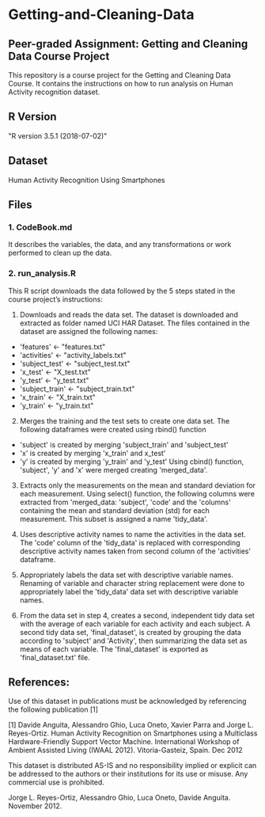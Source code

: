 # Getting-and-Cleaning-Data

## Peer-graded Assignment: Getting and Cleaning Data Course Project
This repository is a course project for the Getting and Cleaning Data Course. It contains the instructions on how to run analysis on Human Activity recognition dataset.

## R Version
"R version 3.5.1 (2018-07-02)"

## Dataset
Human Activity Recognition Using Smartphones

## Files
### 1.  CodeBook.md 
It describes the variables, the data, and any transformations or work performed to clean up the data.

### 2.  run_analysis.R 
This R script downloads the data followed by the 5 steps stated in the course project’s instructions:
1) Downloads and reads the data set.
The dataset is downloaded and extracted as folder named UCI HAR Dataset.  The files contained in the dataset are assigned the following names:
- 'features' <- "features.txt"
- 'activities' <- "activity_labels.txt"
- 'subject_test' <- "subject_test.txt"
- 'x_test' <- "X_test.txt"
- 'y_test' <- "y_test.txt"
- 'subject_train' <- "subject_train.txt"
- 'x_train' <- "X_train.txt"
- 'y_train' <- "y_train.txt"

2) Merges the training and the test sets to create one data set.
The following dataframes were created using rbind() function
- 'subject' is created by merging 'subject_train' and 'subject_test' 
- 'x' is created by merging 'x_train' and x_test' 
- 'y' is created by merging 'y_train' and 'y_test' 
Using cbind() function, 'subject', 'y' and 'x' were merged creating 'merged_data'.

3) Extracts only the measurements on the mean and standard deviation for each measurement.
Using select() function, the following columns were extracted from 'merged_data: 'subject', 'code' and the 'columns' containing the mean and standard deviation (std) for each measurement.  This subset is assigned a name 'tidy_data'. 

4) Uses descriptive activity names to name the activities in the data set.
The 'code' column of the 'tidy_data' is replaced with corresponding descriptive activity names taken from second column of the 'activities' dataframe.

5) Appropriately labels the data set with descriptive variable names.
Renaming of variable and character string replacement were done to appropriately label the 'tidy_data' data set with descriptive variable names.

6) From the data set in step 4, creates a second, independent tidy data set with the average of each variable for each activity and each subject.
A second tidy data set, 'final_dataset', is created by grouping the data according to 'subject' and 'Activity', then summarizing the data set as means of each variable.  The 'final_dataset' is exported as 'final_dataset.txt' file. 

## References:
Use of this dataset in publications must be acknowledged by referencing the following publication [1] 

[1] Davide Anguita, Alessandro Ghio, Luca Oneto, Xavier Parra and Jorge L. Reyes-Ortiz. Human Activity Recognition on Smartphones using a Multiclass Hardware-Friendly Support Vector Machine. International Workshop of Ambient Assisted Living (IWAAL 2012). Vitoria-Gasteiz, Spain. Dec 2012

This dataset is distributed AS-IS and no responsibility implied or explicit can be addressed to the authors or their institutions for its use or misuse. Any commercial use is prohibited.

Jorge L. Reyes-Ortiz, Alessandro Ghio, Luca Oneto, Davide Anguita. November 2012.
